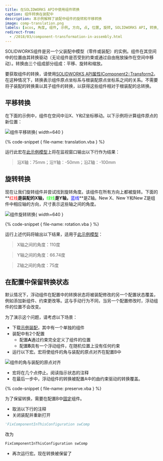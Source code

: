 ```yaml
---
title: 在SOLIDWORKS API中使用组件转换
caption: 组件转换在装配中
description: 本示例解释了装配中组件的旋转和平移转换
image: comp-translation.png
labels: [acos, 角度, 组件, 示例, 方向, 点, 位置, 旋转, SOLIDWORKS API, 转换, 平移, 向量]
redirect-from:
  - /2018/03/component-transformation-in-assembly.html
---
```


SOLIDWORKS组件是另一个父装配中模型（零件或装配）的实例。组件在其空间中的位置由其转换驱动（无论组件是否受到约束或通过自由拖放操作在空间中移动）。转换由三个组成部分组成：平移、旋转和缩放。

要获取组件的转换，请使用[SOLIDWORKS API属性IComponent2::Transform2](https://help.solidworks.com/2012/english/api/sldworksapi/solidworks.interop.sldworks~solidworks.interop.sldworks.icomponent2~transform2.html)。在这种情况下，转换表示组件原点坐标系与根装配原点坐标系之间的关系。不需要将子装配的转换乘以其子组件的转换，以获得这些组件相对于根装配的总转换。

## 平移转换

在下面的示例中，组件在空间中沿X、Y和Z坐标移动。以下示例将计算组件原点的新位置：

![组件平移转换](comp-translation.png){ width=640 }

{% code-snippet { file-name: translation.vba } %}

运行此宏在[此示例模型](transform-translation.SLDASM)上将在监视窗口输出以下行作为结果：

> 沿X轴：75mm；沿Y轴：-50mm；沿Z轴：-100mm

## 旋转转换

现在让我们旋转组件并尝试找到旋转角度。该组件在所有方向上都被旋转。下面的**<span style="color: red;">红线</span>**是装配的X轴，**<span style="color: lime;">绿线</span>**是Y轴，**<span style="color: blue;">蓝线</span>**是Z轴。New X、New Y和New Z是组件中相应轴的方向，尺寸表示这些轴之间的角度。

![组件旋转转换](comp-rotation.png){ width=640 }

{% code-snippet { file-name: rotation.vba } %}

运行上述代码将输出以下结果，适用于[此示例模型](transform-rotation.SLDASM)：

> X轴之间的角度：110度

> Y轴之间的角度：66.74度

> Z轴之间的角度：75度

## 在配置中保留转换状态

默认情况下，浮动组件在配置中的转换状态将被装配修改的另一个配置状态覆盖，例如添加新组件、约束更改等。这与手动行为不同，当另一个配置修改时，浮动组件的位置不会改变。

为了演示这个问题，请考虑以下场景：

* 下载[示例装配](preserve-transform.zip)，其中有一个单独的组件
* 装配中有2个配置
  * 配置**A**通过约束完全定义了组件的位置
  * 配置**B**具有一个浮动组件，在随机位置上没有任何约束
* 运行以下宏。宏将使组件的角与装配的原点对齐在配置B中

![组件的角与装配的原点对齐](aligned-component.png)

* 宏将在几个点停止。阅读指示状态的注释
* 在最后一步中，浮动组件的转换被配置A中的由约束驱动的转换覆盖。

{% code-snippet { file-name: preserve.vba } %}

为了保留转换，需要在配置B中[固定](/solidworks-api/document/assembly/components/fix-float/)组件。

* 取消以下行的注释
* 关闭装配并重新打开

~~~ vb
'FixComponentInThisConfiguration swComp
~~~

改为

~~~ vb
FixComponentInThisConfiguration swComp
~~~

* 再次运行宏。现在转换被保留了